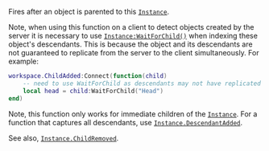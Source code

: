Fires after an object is parented to this [`Instance`](https://create.roblox.com/docs/reference/engine/classes/Instance).

Note, when using this function on a client to detect objects created by
the server it is necessary to use [`Instance:WaitForChild()`](https://create.roblox.com/docs/reference/engine/classes/Instance#WaitForChild) when
indexing these object's descendants. This is because the object and its
descendants are not guaranteed to replicate from the server to the client
simultaneously. For example:
```lua
workspace.ChildAdded:Connect(function(child)
	-- need to use WaitForChild as descendants may not have replicated yet
	local head = child:WaitForChild("Head")
end)
```

Note, this function only works for immediate children of the
[`Instance`](https://create.roblox.com/docs/reference/engine/classes/Instance). For a function that captures all descendants, use
[`Instance.DescendantAdded`](https://create.roblox.com/docs/reference/engine/classes/Instance#DescendantAdded).

See also, [`Instance.ChildRemoved`](https://create.roblox.com/docs/reference/engine/classes/Instance#ChildRemoved).